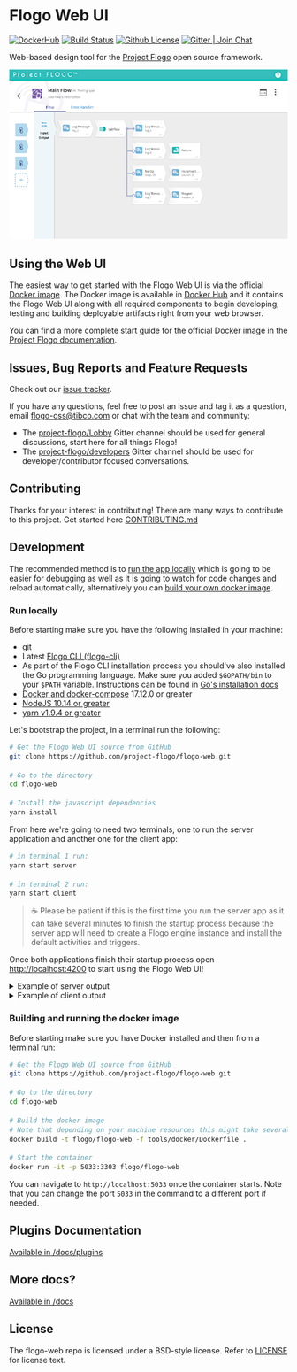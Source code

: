 # Flogo Web UI

[![DockerHub](https://img.shields.io/badge/docker-flogo%2Fflogo--docker-blue)](https://hub.docker.com/r/flogo/flogo-docker/)
[![Build Status](https://travis-ci.com/project-flogo/flogo-web.svg?branch=master)](https://travis-ci.com/project-flogo/flogo-web)
[![Github License](https://img.shields.io/badge/license-BSD%20style-blue.svg)](./LICENSE)
[![Gitter | Join Chat](https://badges.gitter.im/Join%20Chat.svg)](https://gitter.im/project-flogo/Lobby)

Web-based design tool for the [Project Flogo](https://github.com/TIBCOSoftware/flogo) open source framework.

![Flogo Web UI Screenshot](docs/img/v0_9_0-screenshot.png)

## Using the Web UI

The easiest way to get started with the Flogo Web UI is via the official [Docker image](https://hub.docker.com/r/flogo/flogo-docker).
The Docker image is available in [Docker Hub](https://hub.docker.com/r/flogo/flogo-docker) and it contains the Flogo Web UI
along with all required components to begin developing, testing and building deployable artifacts right from your web browser.

You can find a more complete start guide for the official Docker image in the [Project Flogo documentation](https://tibcosoftware.github.io/flogo/getting-started/getting-started-webui).

## Issues, Bug Reports and Feature Requests

Check out our [issue tracker](https://github.com/project-flogo/flogo-web/issues).

If you have any questions, feel free to post an issue and tag it as a question, email flogo-oss@tibco.com or chat with the team and community:

- The [project-flogo/Lobby](https://gitter.im/project-flogo/Lobby) Gitter channel should be used for general discussions, start here for all things Flogo!
- The [project-flogo/developers](https://gitter.im/project-flogo/developers) Gitter channel should be used for developer/contributor focused conversations.

## Contributing

Thanks for your interest in contributing! There are many ways to contribute to this project. Get started here [CONTRIBUTING.md](./CONTRIBUTING.md)

## Development

The recommended method is to [run the app locally](#run-locally) which is going to be easier for debugging as well as it is
going to watch for code changes and reload automatically, alternatively you can [build your own docker image](#building-and-running-the-development-docker-image).

### Run locally

Before starting make sure you have the following installed in your machine:

- git
- Latest [Flogo CLI (flogo-cli)](https://github.com/TNTworks/flogo-cli)
- As part of the Flogo CLI installation process you should've also installed the Go programming language. Make sure
  you added `$GOPATH/bin` to your `$PATH` variable. Instructions can be found in [Go's installation docs](https://golang.org/doc/install)
- [Docker and docker-compose](https://www.docker.com) 17.12.0 or greater
- [NodeJS 10.14 or greater](https://nodejs.org/en/download/releases/)
- [yarn v1.9.4 or greater](https://yarnpkg.com)

Let's bootstrap the project, in a terminal run the following:

```bash
# Get the Flogo Web UI source from GitHub
git clone https://github.com/project-flogo/flogo-web.git

# Go to the directory
cd flogo-web

# Install the javascript dependencies
yarn install
```

From here we're going to need two terminals, one to run the server application and another one for the client app:

```bash
# in terminal 1 run:
yarn start server

# in terminal 2 run:
yarn start client
```

> :coffee: Please be patient if this is the first time you run the server app as it can take several minutes to finish the
> startup process because the server app will need to create a Flogo engine instance and install the default activities and triggers.

Once both applications finish their startup process open [http://localhost:4200](http://localhost:4200) to start using the Flogo Web UI!

<details><summary>Example of server output</summary>

```

 ======================================================
                 ___       __   __   __ TM
                |__  |    /  \ / _` /  \
                |    |___ \__/ \__| \__/

   [success] open http://localhost:3303 in your browser
  ======================================================
```

</details>

<details><summary>Example of client output</summary>

```

❯ yarn start client
yarn run v1.9.4
$ ng serve client
** Angular Live Development Server is listening on localhost:4200, open your browser on http://localhost:4200/ **
                                                           s Date: 2019-04-01T22:09:22.196Z
Hash: 4ef21db4aa063e7aa9a9
Time: 22777ms
chunk {app-app-module} app-app-module.js, app-app-module.js.map (app-app-module) 370 kB  [rendered]
chunk {config-config-module} config-config-module.js, config-config-module.js.map (config-config-module) 16.2 kB  [rendered]
chunk {flogo-web-plugins-flow-client} flogo-web-plugins-flow-client.js, flogo-web-plugins-flow-client.js.map (flogo-web-plugins-flow-client) 1.58 MB  [rendered]
chunk {home-home-module} home-home-module.j
```

</details>

### Building and running the docker image

Before starting make sure you have Docker installed and then from a terminal run:

```bash
# Get the Flogo Web UI source from GitHub
git clone https://github.com/project-flogo/flogo-web.git

# Go to the directory
cd flogo-web

# Build the docker image
# Note that depending on your machine resources this might take several minutes
docker build -t flogo/flogo-web -f tools/docker/Dockerfile .

# Start the container
docker run -it -p 5033:3303 flogo/flogo-web

```

You can navigate to `http://localhost:5033` once the container starts. Note that you can change
the port `5033` in the command to a different port if needed.

## Plugins Documentation

[Available in /docs/plugins](./docs/plugins.md)

## More docs?

[Available in /docs](./docs)

<!-- ## Contributing -->

## License

The flogo-web repo is licensed under a BSD-style license. Refer to [LICENSE](./LICENSE) for license text.
